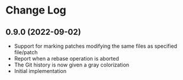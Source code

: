 # Change Log

<!--
Check [Keep a Changelog](http://keepachangelog.com/) for recommendations on how to structure this file.
-->

## 0.9.0 (2022-09-02)
- Support for marking patches modifying the same files as specified file/patch
- Report when a rebase operation is aborted
- The Git history is now given a gray colorization
- Initial implementation
